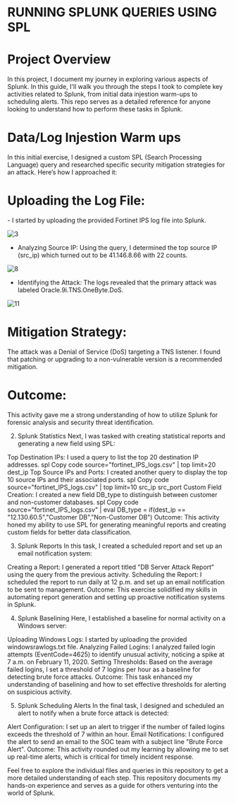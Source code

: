 # RUNNING SPLUNK QUERIES USING SPL
# Project Overview

In this project, I document my journey in exploring various aspects of Splunk. In this guide, I'll walk you through the steps I took to complete key activities related to Splunk, 
from initial data injestion warm-ups to scheduling alerts. This repo serves as a detailed reference for anyone looking to understand how to perform these tasks in Splunk.

# Data/Log Injestion Warm ups
In this initial exercise, I designed a custom SPL (Search Processing Language) query and researched specific security mitigation strategies for an attack. Here’s how I approached it:

<h1> Uploading the Log File:</h1>
- I started by uploading the provided Fortinet IPS log file into Splunk.

![3](https://github.com/user-attachments/assets/04364515-2601-4bc6-a51b-6fb62d9f5d5e)

- Analyzing Source IP:
  Using the query, I determined the top source IP (src_ip) which turned out to be 41.146.8.66 with 22 counts.

![8](https://github.com/user-attachments/assets/9ad43eb0-d8f0-4fdc-9d85-5932985ab5ed)

- Identifying the Attack: The logs revealed that the primary attack was labeled Oracle.9i.TNS.OneByte.DoS.

![11](https://github.com/user-attachments/assets/eef3b8f4-7278-4319-a2f7-772a2692b0ba)

# Mitigation Strategy: 
The attack was a Denial of Service (DoS) targeting a TNS listener. I found that patching or upgrading to a non-vulnerable version is a recommended mitigation.

# Outcome: 
This activity gave me a strong understanding of how to utilize Splunk for forensic analysis and security threat identification.

2. Splunk Statistics
Next, I was tasked with creating statistical reports and generating a new field using SPL:

Top Destination IPs: I used a query to list the top 20 destination IP addresses.
spl
Copy code
source="fortinet_IPS_logs.csv" | top limit=20 dest_ip
Top Source IPs and Ports: I created another query to display the top 10 source IPs and their associated ports.
spl
Copy code
source="fortinet_IPS_logs.csv" | top limit=10 src_ip src_port
Custom Field Creation: I created a new field DB_type to distinguish between customer and non-customer databases.
spl
Copy code
source="fortinet_IPS_logs.csv" | eval DB_type = if(dest_ip == "12.130.60.5","Customer DB","Non-Customer DB")
Outcome: This activity honed my ability to use SPL for generating meaningful reports and creating custom fields for better data classification.

3. Splunk Reports
In this task, I created a scheduled report and set up an email notification system:

Creating a Report: I generated a report titled "DB Server Attack Report" using the query from the previous activity.
Scheduling the Report: I scheduled the report to run daily at 12 p.m. and set up an email notification to be sent to management.
Outcome: This exercise solidified my skills in automating report generation and setting up proactive notification systems in Splunk.

4. Splunk Baselining
Here, I established a baseline for normal activity on a Windows server:

Uploading Windows Logs: I started by uploading the provided windowsrawlogs.txt file.
Analyzing Failed Logins: I analyzed failed login attempts (EventCode=4625) to identify unusual activity, noticing a spike at 7 a.m. on February 11, 2020.
Setting Thresholds: Based on the average failed logins, I set a threshold of 7 logins per hour as a baseline for detecting brute force attacks.
Outcome: This task enhanced my understanding of baselining and how to set effective thresholds for alerting on suspicious activity.

5. Splunk Scheduling Alerts
In the final task, I designed and scheduled an alert to notify when a brute force attack is detected:

Alert Configuration: I set up an alert to trigger if the number of failed logins exceeds the threshold of 7 within an hour.
Email Notifications: I configured the alert to send an email to the SOC team with a subject line "Brute Force Alert".
Outcome: This activity rounded out my learning by allowing me to set up real-time alerts, which is critical for timely incident response.

Feel free to explore the individual files and queries in this repository to get a more detailed understanding of each step. This repository documents my hands-on experience and serves as a guide for others venturing into the world of Splunk.

